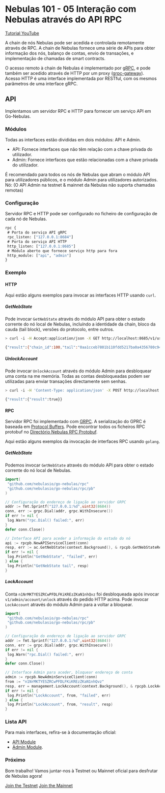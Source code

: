 ﻿# Nebulas 101 - 05 Interação com Nebulas através do API RPC

[Tutorial YouTube](https://www.youtube.com/watch?v=to3tkwFjVXo)

A chain de nós Nebulas pode ser acedida e controlada remotamente através de RPC. A chain de Nebulas fornece uma série de APIs para obter informação dos nós, balanço de contas, envio de transações, e implementação de chamadas de smart contracts.

O acesso remoto à chain de Nebulas é implementado por [gRPC](https://grpc.io), e pode também ser acedido através de HTTP por um proxy ([grpc-gateway](https://github.com/grpc-ecosystem/grpc-gateway)). Acesso HTTP é uma interface implementada por RESTful, com os mesmos parâmetros de uma interface gRPC.

## API

Implentamos um servidor RPC e HTTP para fornecer um serviço API em Go-Nebulas.

### Módulos

Todas as interfaces estão divididas em dois módulos: API e Admin.

- API: Fornece interfaces que não têm relação com a chave privada do utilizador.
- Admin: Fornece interfaces que estão relacionadas com a chave privada do utilizador.

É recomendado para todos os nós de Nebulas que abram o módulo API para utilizadores públicos, e o módulo Admin para utilizadores autorizados.
Nó: (O API Admin na testnet & mainnet da Nebulas não suporta chamadas remotas)

### Configuração

Servidor RPC e HTTP pode ser configurado no ficheiro de configuração de cada nó de Nebulas.

```protobuf
rpc {
 # Porta do serviço API gRPC
 rpc_listen: ["127.0.0.1:8684"]
 # Porta do serviço API HTTP
 http_listen: ["127.0.0.1:8685"]
 # Módulo aberto que fornece serviço http para fora
 http_module: ["api", "admin"]
}
```

### Exemplo

#### HTTP

Aqui estão alguns exemplos para invocar as interfaces HTTP usando `curl`.

##### GetNebState

Pode invocar `GetNebState` através do módulo API para obter o estado corrente do nó local de Nebulas, incluíndo a identidade da chain, bloco da cauda (tail block), versões do protocolo, entre outros.

```bash
> curl -i -H Accept:application/json -X GET http://localhost:8685/v1/user/nebstate

{"result":{"chain_id":100,"tail":"0aa1cceb7801b110fdd5217ba0a4356780c940133924d1c1a4eb60336934dab1","lib":"0000000000000000000000000000000000000000000000000000000000000000","height":"479","protocol_version":"/neb/1.0.0","synchronized":false,"version":"0.7.0"}}
```

##### UnlockAccount

Pode invocar `UnlockAccount` através do módulo Admin para desbloquear uma conta na me memória. Todas as contas desbloqueadas podem ser utilizadas para enviar transações directamente sem senhas.

```bash
> curl -i -H 'Content-Type: application/json' -X POST http://localhost:8685/v1/admin/account/unlock -d '{"address":"n1NrMKTYESZRCwPFDLFKiKREzZKaN1nhQvz", "passphrase": "passphrase"}'

{"result":{"result":true}}
```

#### RPC

Servidor RPC foi implementado com [GRPC](https://grpc.io/). A serialização do GPRC é baseada em [Protocol Buffers](https://github.com/google/protobuf). Pode encontrar todos os ficheiros RPC protobuf no [Directório Nebulas RPC Protobuf](https://github.com/nebulasio/go-nebulas/tree/develop/rpc/pb).

Aqui estão alguns exemplos da invocação de interfaces RPC usando `golang`.

##### GetNebState

Podemos invocar `GetNebState` através do módulo API para obter o estado corrente do nó local de Nebulas.

```go
import(
 "github.com/nebulasio/go-nebulas/rpc"
 "github.com/nebulasio/go-nebulas/rpc/pb"
)

// Configuração do endereço de ligação ao servidor GRPC
addr := fmt.Sprintf("127.0.0.1:%d",uint32(8684))
conn, err := grpc.Dial(addr, grpc.WithInsecure())
if err != nil {
 log.Warn("rpc.Dial() failed:", err)
}
defer conn.Close()

// Interface API para aceder a informação do estado do nó
api := rpcpb.NewAPIServiceClient(conn)
resp, err := ac.GetNebState(context.Background(), & rpcpb.GetNebStateRequest {})
if err != nil {
 log.Println("GetNebState", "failed", err)
} else {
 log.Println("GetNebState tail", resp)
}
```

##### LockAccount

Conta `n1NrMKTYESZRCwPFDLFKiKREzZKaN1nhQvz` foi desbloqueada após invocar `v1/admin/account/unlock` através do pedido HTTP acima. Pode invocar `LockAccount` através do módulo Admin para a voltar a bloquear.

```go
import(
 "github.com/nebulasio/go-nebulas/rpc"
 "github.com/nebulasio/go-nebulas/rpc/pb"
)

// Configuração do endereço de ligação ao servidor GRPC
addr := fmt.Sprintf("127.0.0.1:%d",uint32(8684))
conn, err := grpc.Dial(addr, grpc.WithInsecure())
if err != nil {
 log.Warn("rpc.Dial() failed:", err)
}
defer conn.Close()

// Interface Admin para aceder, bloquear endereço de conta
admin := rpcpb.NewAdminServiceClient(conn)
from := "n1NrMKTYESZRCwPFDLFKiKREzZKaN1nhQvz"
resp, err = management.LockAccount(context.Background(), & rpcpb.LockAccountRequest {Address: from})
if err != nil {
 log.Println("LockAccount", from, "failed", err)
} else {
 log.Println("LockAccount", from, "result", resp)
}
```

### Lista API

Para mais interfaces, refira-se à documentação oficial:

* [API Module](../../dapp-development/rpc/rpc.md)
* [Admin Module](../../dapp-development/rpc/rpc_admin.md).

### Próximo

Bom trabalho! Vamos juntar-nos à Testnet ou Mainnet oficial para desfrutar de Nebulas agora!

 [Join the Testnet](https://github.com/nebulasio/wiki/blob/master/testnet.md)
 [Join the Mainnet](https://github.com/nebulasio/wiki/blob/master/mainnet.md)
